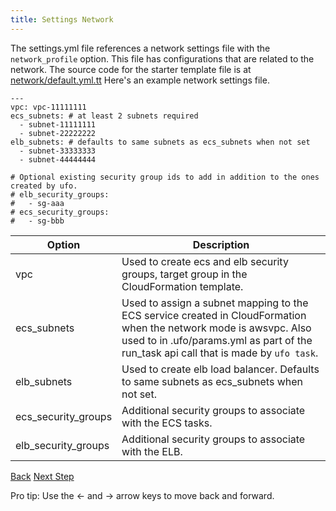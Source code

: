 ```yaml
---
title: Settings Network
---
```


The settings.yml file references a network settings file with the `network_profile` option. This file has configurations that are related to the network.  The source code for the starter template file is at [network/default.yml.tt](https://github.com/tongueroo/ufo/blob/master/lib/template/.ufo/settings/network/default.yml.tt)  Here's an example network settings file.

```
---
vpc: vpc-11111111
ecs_subnets: # at least 2 subnets required
  - subnet-11111111
  - subnet-22222222
elb_subnets: # defaults to same subnets as ecs_subnets when not set
  - subnet-33333333
  - subnet-44444444

# Optional existing security group ids to add in addition to the ones created by ufo.
# elb_security_groups:
#   - sg-aaa
# ecs_security_groups:
#   - sg-bbb
```

Option | Description
--- | ---
vpc | Used to create ecs and elb security groups, target group in the CloudFormation template.
ecs_subnets | Used to assign a subnet mapping to the ECS service created in CloudFormation when the network mode is awsvpc. Also used to in .ufo/params.yml as part of the run_task api call that is made by `ufo task`.
elb_subnets | Used to create elb load balancer.  Defaults to same subnets as ecs_subnets when not set.
ecs_security_groups | Additional security groups to associate with the ECS tasks.
elb_security_groups | Additional security groups to associate with the ELB.

<a id="prev" class="btn btn-basic" href="{% link _docs/settings.md %}">Back</a>
<a id="next" class="btn btn-primary" href="{% link _docs/settings-cfn.md %}">Next Step</a>
<p class="keyboard-tip">Pro tip: Use the <- and -> arrow keys to move back and forward.</p>

